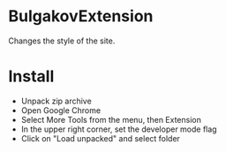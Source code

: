 # BulgakovExtension
 Changes the style of the site.
# Install
  - Unpack zip archive
  - Open Google Chrome
  - Select More Tools from the menu, then Extension
  - In the upper right corner, set the developer mode flag
  - Click on "Load unpacked" and select folder
